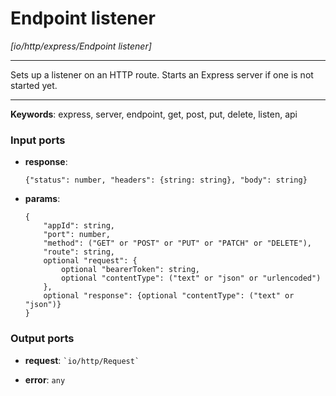 # Endpoint listener

_[io/http/express/Endpoint listener]_

---

Sets up a listener on an HTTP route. Starts an Express server if one is not started yet.<br>

---

__Keywords__: express, server, endpoint, get, post, put, delete, listen, api

### Input ports

* __response__: 
    ```
    {"status": number, "headers": {string: string}, "body": string}
    ```


* __params__: 
    ```
    {
        "appId": string,
        "port": number,
        "method": ("GET" or "POST" or "PUT" or "PATCH" or "DELETE"),
        "route": string,
        optional "request": {
            optional "bearerToken": string,
            optional "contentType": ("text" or "json" or "urlencoded")
        },
        optional "response": {optional "contentType": ("text" or "json")}
    }
    ```

### Output ports

* __request__: `` `io/http/Request` ``


* __error__: ` any `

